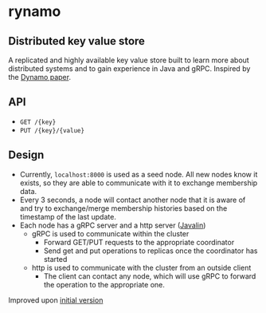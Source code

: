# rynamo

## Distributed key value store
A replicated and highly available key value store built to learn more about distributed systems and to gain experience in Java and gRPC. Inspired by the [Dynamo paper](https://www.allthingsdistributed.com/files/amazon-dynamo-sosp2007.pdf). 

## API
- `GET /{key}`
- `PUT /{key}/{value}`

## Design
- Currently, `localhost:8000` is used as a seed node. All new nodes know it exists, so they are able to communicate with it to exchange membership data.
- Every 3 seconds, a node will contact another node that it is aware of and try to exchange/merge membership histories based on the timestamp of the last update.
- Each node has a gRPC server and a http server ([Javalin](https://javalin.io/))
    - gRPC is used to communicate within the cluster
        - Forward GET/PUT requests to the appropriate coordinator
        - Send get and put operations to replicas once the coordinator has started
    - http is used to communicate with the cluster from an outside client
        - The client can contact any node, which will use gRPC to forward the operation to the appropriate one.


Improved upon [initial version](https://github.com/ryanp8/distributed-kv-store)
